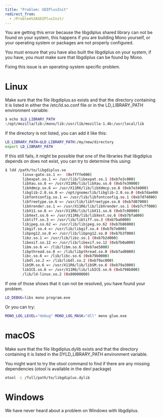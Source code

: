 ```yaml
---
title: "Problem: GDIPlusInit"
redirect_from:
  - /Problem%3AGDIPlusInit/
---
```


You are getting this error because the libgdiplus shared library can not be found on your system, this happens if you are building Mono yourself, or your operating system or packages are not properly configured.

You must ensure that you have also built the libgdiplus on your system, if you have, you must make sure that libgdiplus can be found by Mono.

Fixing this issue is an operating-system specific problem.

Linux
=====

Make sure that the file libgdiplus.so exists and that the directory containing it is listed in either the /etc/ld.so.conf file or in the LD_LIBRARY_PATH environment variable:

``` bash
$ echo $LD_LIBRARY_PATH
:/opt/mozilla/lib:/mono/lib:/usr/lib/mozilla-1.4b:/usr/local/lib
```

If the directory is not listed, you can add it like this:

``` bash
LD_LIBRARY_PATH=$LD_LIBRARY_PATH:/my/new/directory
export LD_LIBRARY_PATH
```

If this still fails, it might be possible that one of the libraries that libgdiplus depends on does not exist, you can try to determine this using:

``` bash
$ ldd /path/to/libgdiplus.so
        linux-gate.so.1 =>  (0xffffe000)
        libexpat.so.1 => /usr/lib/libexpat.so.1 (0xb7e3c000)
        libXau.so.6 => /usr/X11R6/lib/libXau.so.6 (0xb7e39000)
        libXdmcp.so.6 => /usr/X11R6/lib/libXdmcp.so.6 (0xb7e34000)
        libglib-2.0.so.0 => /opt/gnome/lib/libglib-2.0.so.0 (0xb7dae000)
        libfontconfig.so.1 => /usr/lib/libfontconfig.so.1 (0xb7d74000)
        libfreetype.so.6 => /usr/lib/libfreetype.so.6 (0xb7d07000)
        libXrender.so.1 => /usr/X11R6/lib/libXrender.so.1 (0xb7cff000)
        libX11.so.6 => /usr/X11R6/lib/libX11.so.6 (0xb7c08000)
        libXext.so.6 => /usr/X11R6/lib/libXext.so.6 (0xb7bfa000)
        libtiff.so.3 => /usr/lib/libtiff.so.3 (0xb7ba6000)
        libjpeg.so.62 => /usr/lib/libjpeg.so.62 (0xb7b86000)
        libgif.so.4 => /usr/lib/libgif.so.4 (0xb7b7e000)
        libpng12.so.0 => /usr/lib/libpng12.so.0 (0xb7b3f000)
        libz.so.1 => /usr/lib/libz.so.1 (0xb7b2d000)
        libexif.so.12 => /usr/lib/libexif.so.12 (0xb7b0a000)
        libm.so.6 => /lib/libm.so.6 (0xb7ae5000)
        libpthread.so.0 => /lib/libpthread.so.0 (0xb7ad0000)
        libc.so.6 => /lib/libc.so.6 (0xb79b0000)
        libdl.so.2 => /lib/libdl.so.2 (0xb79ac000)
        libSM.so.6 => /usr/X11R6/lib/libSM.so.6 (0xb79a3000)
        libICE.so.6 => /usr/X11R6/lib/libICE.so.6 (0xb798b000)
        /lib/ld-linux.so.2 (0x80000000)
```

If one of those shows that it can not be resolved, you have found your problem.

``` bash
LD_DEBUG=libs mono program.exe
```

Or you can try:

``` bash
MONO_LOG_LEVEL="debug" MONO_LOG_MASK="dll" mono glue.exe
```

macOS
=====

Make sure that the file libgdiplus.dylib exists and that the directory containing it is listed in the DYLD_LIBRARY_PATH environment variable.

You might want to try the otool command to find if there are any missing dependencies (otool is available in the devl package)

``` bash
otool -L /full/path/to/libgdiplus.dylib
```

Windows
=======

We have never heard about a problem on Windows with libgdiplus.

